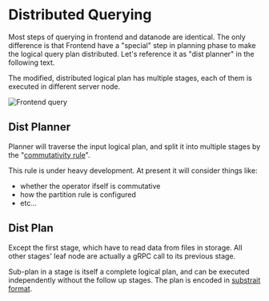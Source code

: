 # Distributed Querying

Most steps of querying in frontend and datanode are identical. The only difference is that
Frontend have a "special" step in planning phase to make the logical query plan distributed.
Let's reference it as "dist planner" in the following text.

The modified, distributed logical plan has multiple stages, each of them is executed in different
server node.

![Frontend query](/frontend-query.png)

## Dist Planner

Planner will traverse the input logical plan, and split it into multiple stages by the "[commutativity
rule](https://github.com/GreptimeTeam/greptimedb/blob/main/docs/rfcs/2023-05-09-distributed-planner.md)".

This rule is under heavy development. At present it will consider things like:
- whether the operator ifself is commutative
- how the partition rule is configured
- etc...

## Dist Plan

Except the first stage, which have to read data from files in storage. All other stages' leaf node
are actually a gRPC call to its previous stage.

Sub-plan in a stage is itself a complete logical plan, and can be executed independently without
the follow up stages. The plan is encoded in [substrait format](https://substrait.io).
